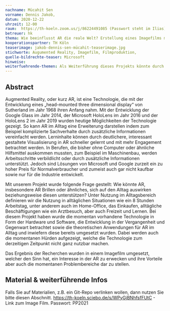 ```yaml
---
nachname: Mücahit Sen
vorname: Dennis Jakob,
datum: 2020-12-22
uhrzeit: 12-00
raum:  https://th-koeln.zoom.us/j/86224491085 (Passwort steht im Ilias) Präsentation
betreuer: hk
thema: Wie beeinflusst AR die reale Welt? Erstellung eines Imagefilms mit Zukunftsvision
kooperationspartner: TH Köln
teaserimage: jakob-dennis-sen-mücahit-teaserimage.jpg
stichworte: Augumented Reality, Imagefilm, Filmproduktion,
quelle-bildrechte-teaser: Microsoft
hinweise:
weiterfuehrende-themen: Als Weiterführung dieses Projekts könnte durch eine Recherche ein spezifisches Problem in der Domäne der AR weiter betrachtet werden oder eine AR-gestützte Software, die bei einer der alltäglichen Aufgaben hilft, entwickelt werden.
---
```


## Abstract

Augmented Reality, oder kurz AR, ist eine Technologie, die mit der Entwicklung eines „head-mounted three dimensional display“ von Sutherland im Jahr 1968 ihren Anfang nahm. Mit der Entwicklung der Google Glass im Jahr 2014, der Microsoft HoloLens im Jahr 2016 und der HoloLens 2 im Jahr 2019 wurden heutige Möglichkeiten der Technologie gezeigt.
 So kann AR im Alltag eine Erweiterung darstellen indem zum Beispiel komplizierte Sachverhalte durch zusätzliche Informationen vereinfacht werden. Lerninhalte können durch deutlichere, interessant gestaltete Visualisierung in AR schneller gelernt und mit mehr Engagement betrachtet werden. In Berufen, die bisher ohne Computer oder ähnliche Hilfsmittel auskommen mussten, zum Beispiel im Maschinenbau, werden Arbeitsschritte verbildlicht oder durch zusätzliche Informationen unterstützt.
Jedoch sind Lösungen von Microsoft und Google zurzeit ein zu hoher Preis für Normalverbraucher und zumeist auch gar nicht kaufbar sowie nur für die Industrie entwickelt.

Mit unserem Projekt wurde folgende Frage gestellt: Wie könnte AR, insbesondere AR Brillen oder ähnliches, sich auf den Alltag auswirken beziehungsweise diesen unterstützen?
Unter Nutzung im Alltagsbereich definieren wir die Nutzung in alltäglichen Situationen wie ein 8 Stunden Arbeitstag, unter anderem auch im Home-Office, das Einkaufen, alltägliche Beschäftigungen wie ein Arztbesuch, aber auch Freizeit und Lernen.
Bei diesem Projekt haben wurde die momentan vorhandene Technologie in Form der Hardware und Software, die Entwicklung in der Vergangenheit und Gegenwart betrachtet sowie die theoretischen Anwendungen für AR im Alltag und inwiefern diese bereits umgesetzt wurden. Dabei werden auch die momentanen Hürden aufgezeigt, welche die Technologie zum derzeitigen Zeitpunkt nicht ganz nutzbar machen.

Das Ergebnis der Recherchen wurden in einem Imagefilm umgesetzt, welcher den Sinn hat, ein Interesse in der AR zu erwecken und ihre Vorteile aber auch die momentanen Problembereiche dar zu stellen.

## Material & weiterführende Infos
Falls Sie auf Materialien, z.B. ein Git-Repo verlinken wollen, dann nutzen Sie bitte diesen Abschnitt.
https://th-koeln.sciebo.de/s/WPyGjBNhfsfFUtC - Link zum Image Film. Passwort: PP2021 

